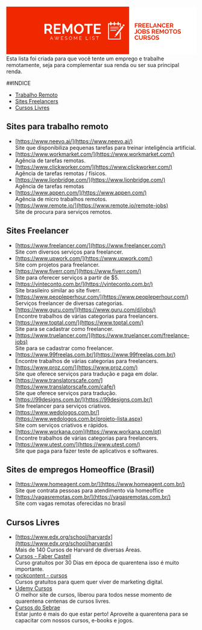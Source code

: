 ![header](https://raw.githubusercontent.com/wenderalves/remote-awesome-list/master/REMOTE.png "Remote awesome list")
Esta lista foi criada para que você tente um emprego e trabalhe remotamente, seja para complementar sua renda ou ser sua principal renda.



##INDICE
- [Trabalho Remoto](#sites-para-trabalho-remoto)
- [Sites Freelancers](#sites-freelancer)
- [Cursos Livres](#cursos-livres)



## Sites para trabalho remoto
 - [https://www.neevo.ai/](https://www.neevo.ai/)  
 Site que disponibiliza pequenas tarefas para treinar inteligência artificial.
 - [https://www.workmarket.com/](https://www.workmarket.com/)  
 Agência de tarefas remotas.
 - [https://www.clickworker.com/](https://www.clickworker.com/)  
 Agência de tarefas remotas / físicos.
 - [https://www.lionbridge.com/](https://www.lionbridge.com/)  
 Agência de tarefas remotas
 - [https://www.appen.com/](https://www.appen.com/)  
 Agência de micro trabalhos remotos.
 - [https://www.remote.io/](https://www.remote.io/remote-jobs)  
 Site de procura para serviços remotos.
 
 
## Sites Freelancer
 - [https://www.freelancer.com/](https://www.freelancer.com/)  
 Site com diversos serviços para freelancer.
 - [https://www.upwork.com/](https://www.upwork.com/)  
 Site com projetos para freelancer.
 - [https://www.fiverr.com/](https://www.fiverr.com/)  
 Site para oferecer serviços a partir de $5.
 - [https://vinteconto.com.br/](https://vinteconto.com.br/)  
 Site brasileiro similar ao site fiverr.
 - [https://www.peopleperhour.com/](https://www.peopleperhour.com/)  
 Serviços freelancer de diversas categorias.
 - [https://www.guru.com/](https://www.guru.com/d/jobs/)  
 Encontre trabalhos de várias categorias para freelancers.
 - [https://www.toptal.com/](https://www.toptal.com/)  
 Site para se cadastrar como freelancer.
 - [https://www.truelancer.com/](https://www.truelancer.com/freelance-jobs)  
 Site para se cadastrar como freelancer.
 - [https://www.99freelas.com.br/](https://www.99freelas.com.br/)  
 Encontre trabalhos de várias categorias para freelancers.
 - [https://www.proz.com/](https://www.proz.com/)  
 Site que oferece serviços para tradução e paga em dolar.
 - [https://www.translatorscafe.com/](https://www.translatorscafe.com/cafe/)  
 Site que oferece serviços para tradução.
 - [https://99designs.com.br/](https://99designs.com.br/)  
 Site freelancer para serviços criativos.
 - [https://www.wedologos.com.br/](https://www.wedologos.com.br/projeto-lista.aspx)  
 Site com serviços criativos e rápidos.
 - [https://www.workana.com](https://www.workana.com/pt)  
 Encontre trabalhos de várias categorias para freelancers.
 - [https://www.utest.com/](https://www.utest.com/)  
 Site que paga para fazer teste de aplicativos e softwares.
 
 ## Sites de empregos Homeoffice (Brasil)
  - [https://www.homeagent.com.br/](https://www.homeagent.com.br/)  
  Site que contrata pessoas para atendimento via homeoffice
  - [https://vagasremotas.com.br/](https://vagasremotas.com.br/)  
  Site com vagas remotas oferecidas no brasil

## Cursos Livres
- [https://www.edx.org/school/harvardx](https://www.edx.org/school/harvardx)  
Mais de 140 Cursos de Harvard de diversas Áreas.
- [Cursos - Faber Castell](https://cursos.faber-castell.com.br/combos/combo-numero-emcasacomfabercastell)  
Curso gratuítos por 30 Dias em época de quarentena isso é muito importante.
- [rockcontent - cursos](https://university.rockcontent.com/cursos/)  
Cursos gratuítos para quem quer viver de marketing digital.
- [Udemy Cursos](https://www.udemy.com/courses/search/?kw=gratuito&price=price-free&q=cursos%20gratuitos&src=sac)  
O melhor site de cursos, liberou para todos nesse momento de quarentena centenas de cursos livres.
- [Cursos do Sebrae](https://www.sebrae.com.br/sites/PortalSebrae/cursosonline)  
Estar junto é mais do que estar perto! Aproveite a quarentena para se capacitar com nossos cursos, e-books e jogos.

